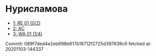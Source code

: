 # Нурисламова
- [1: RE 01 (0/2)](1.md)
- [2: AC](2.md)
- [3: WA 01 (1/4)](3.md)

Commit: 089f7ded4e2eb698b617b18712f2725d397839c6
 fetched at: 20201103-144337
